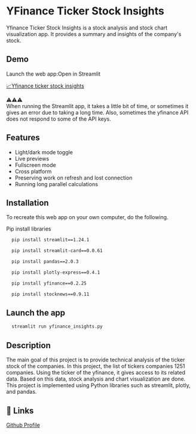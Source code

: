 
# YFinance Ticker Stock Insights 

Yfinance Ticker Stock Insights is a stock analysis and stock chart visualization app. It provides a summary and insights of the company's stock.
  
 


## Demo

Launch the web app:Open in Streamlit

[📈Yfinance ticker stock insights](https://yfinance-ticker-stock-insights.streamlit.app/)

⚠️⚠️⚠️    
When running the Streamlit app, it takes a little bit of time, or sometimes it gives an error due to taking a long time. Also, sometimes the yfinance API does not respond to some of the API keys.


## Features

- Light/dark mode toggle
- Live previews
- Fullscreen mode
- Cross platform
- Preserving work on refresh and lost connection
- Running long parallel calculations

## Installation

To recreate this web app on your own computer, do the following.

Pip install libraries

  
```bash
  pip install streamlit==1.24.1
```


```bash
  pip install streamlit-card==0.0.61
```
```bash
  pip install pandas==2.0.3
```
```bash
  pip install plotly-express==0.4.1
```
```bash
  pip install yfinance==0.2.25
```
```bash
  pip install stocknews==0.9.11
```
    
## Launch the app

```bash
  streamlit run yfinance_insights.py
```
## Description

The main goal of this project is to provide technical analysis of the ticker stock of the companies. In this project, the list of tickers companies 1251 companies. Using the ticker of the yfinance, it gives access to its related data. Based on this data, stock analysis and chart visualization are done. This project is implemented using Python libraries such as streamlit, plotly, and pandas.



## 🔗 Links
[Github Profile](https://github.com/Udayl56)
